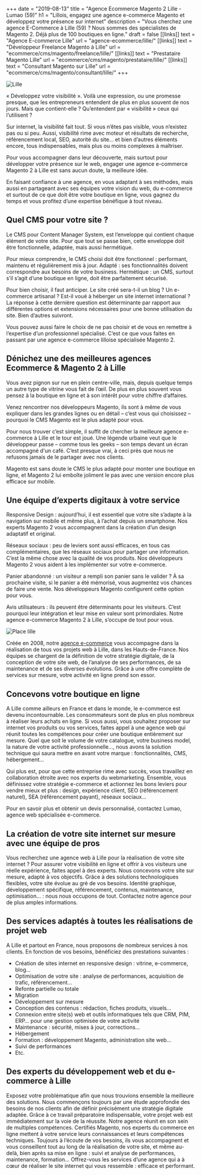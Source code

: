 +++
date = "2019-08-13"
title = "Agence Ecommerce Magento 2 Lille - Lumao (59)"
h1 = "Lillois, engagez une agence e-commerce Magento et développez votre présence sur internet"
description = "Vous cherchez une agence E-Commerce à Lille (59) ? Nous sommes des spécialistes de Magento 2. Déjà plus de 100 boutiques en ligne."
draft = false
[[links]]
    text = "Agence E-commerce Lille"
    url = "agence-ecommerce/lille/"
[[links]]
    text = "Développeur Freelance Magento à Lille"
    url = "ecommerce/cms/magento/freelance/lille/"
[[links]]
    text = "Prestataire Magento Lille"
    url = "ecommerce/cms/magento/prestataire/lille/"
[[links]]
    text = "Consultant Magento sur Lille"
    url = "ecommerce/cms/magento/consultant/lille/"
+++

<img class="animate zoomIn margin-auto" src="/images/ville/lille.png" alt="Lille" />

<p>« Développez votre visibilité ». Voilà une expression, ou une promesse presque, que les entrepreneurs entendent de plus en plus souvent de nos jours. Mais que contient-elle ? Qu’entendent par « visibilité » ceux qui l’utilisent ?</p>
<p>Sur internet, la visibilité fait tout. Si vous n’êtes pas visible, vous n’existez pas ou si peu. Aussi, visibilité rime avec moteur et résultats de recherche, référencement local, SEO, autorité du site… et bien d’autres éléments encore, tous indispensables, mais plus ou moins complexes à maîtriser.</p>
<p>Pour vous accompagner dans leur découverte, mais surtout pour développer votre présence sur le web, engager une agence e-commerce Magento 2 à Lille est sans aucun doute, la meilleure idée.</p>
<p>En faisant confiance à une agence, en vous adaptant à ses méthodes, mais aussi en partageant avec ses équipes votre vision du web, du e-commerce et surtout de ce que doit être votre boutique en ligne, vous gagnez du temps et vous profitez d’une expertise bénéfique à tout niveau.</p>
<h2>Quel CMS pour votre site ?</h2>
<p>Le CMS pour Content Manager System, est l’enveloppe qui contient chaque élément de votre site. Pour que tout se passe bien, cette enveloppe doit être fonctionnelle, adaptée, mais aussi hermétique.</p>
<p>Pour mieux comprendre, le CMS choisi doit être fonctionnel : performant, maintenu et régulièrement mis à jour. Adapté : ses fonctionnalités doivent correspondre aux besoins de votre business. Hermétique : un CMS, surtout s’il s’agit d’une boutique en ligne, doit être parfaitement sécurisé.</p>
<p>Pour bien choisir, il faut anticiper. Le site créé sera-t-il un blog ? Un e-commerce artisanal ? Est-il voué à héberger un site internet international ? La réponse à cette dernière question est déterminante par rapport aux différentes options et extensions nécessaires pour une bonne utilisation du site. Bien d’autres suivront.</p>
<p>Vous pouvez aussi faire le choix de ne pas choisir et de vous en remettre à l’expertise d’un professionnel spécialisé. C’est ce que vous faites en passant par une agence e-commerce lilloise spécialisée Magento 2.</p>
<h2>Dénichez une des meilleures agences Ecommerce & Magento 2 à Lille</h2>
<p>Vous avez pignon sur rue en plein centre-ville, mais, depuis quelque temps un autre type de vitrine vous fait de l’œil. De plus en plus souvent vous pensez à la boutique en ligne et à son intérêt pour votre chiffre d’affaires.</p>
<p>Venez rencontrer nos développeurs Magento, ils sont à même de vous expliquer dans les grandes lignes ou en détail – c’est vous qui choisissez – pourquoi le CMS Magento est le plus adapté pour vous.</p>
<p>Pour nous trouver c’est simple, il suffit de chercher la meilleure agence e-commerce à Lille et le tour est joué. Une légende urbaine veut que le développeur passe – comme tous les geeks – son temps devant un écran accompagné d'un café. C’est presque vrai, à ceci près que nous ne refusons jamais de le partager avec nos clients.</p>
<p>Magento est sans doute le CMS le plus adapté pour monter une boutique en ligne, et Magento 2 lui emboîte joliment le pas avec une version encore plus efficace sur mobile.</p>
<h2>Une équipe d’experts digitaux à votre service</h2>
<p>Responsive Design : aujourd’hui, il est essentiel que votre site s’adapte à la navigation sur mobile et même plus, à l’achat depuis un smartphone. Nos experts Magento 2 vous accompagnent dans la création d’un design adaptatif et original.</p>
<p>Réseaux sociaux : peu de leviers sont aussi efficaces, en tous cas complémentaires, que les réseaux sociaux pour partager une information. C’est la même chose avec la qualité de vos produits. Nos développeurs Magento 2 vous aident à les implémenter sur votre e-commerce.</p>
<p>Panier abandonné : un visiteur a rempli son panier sans le valider ? À sa prochaine visite, si le panier a été mémorisé, vous augmentez vos chances de faire une vente. Nos développeurs Magento configurent cette option pour vous.</p>
<p>Avis utilisateurs : ils peuvent être déterminants pour les visiteurs. C’est pourquoi leur intégration et leur mise en valeur sont primordiales. Notre agence e-commerce Magento 2 à Lille, s’occupe de tout pour vous.</p> 

<img class="animate zoomIn margin-auto" src="/images/ville/place-lille.jpg" alt="Place lille" />

Créée en 2008, notre [agence e-commerce](/agence-ecom/) vous accompagne dans la réalisation de tous vos projets web à Lille, dans les Hauts-de-France. Nos équipes se chargent de la définition de votre stratégie digitale, de la conception de votre site web, de l’analyse de ses performances, de sa maintenance et de ses diverses évolutions. Grâce à une offre complète de services sur mesure, votre activité en ligne prend son essor.

## Concevons votre boutique en ligne

A Lille comme ailleurs en France et dans le monde, le e-commerce est devenu incontournable. Les consommateurs sont de plus en plus nombreux à réaliser leurs achats en ligne. Si vous aussi, vous souhaitez proposer sur internet vos produits ou vos services, faites appel à une agence web qui réunit toutes les compétences pour créer une boutique entièrement sur mesure. Quel que soit le volume de votre catalogue, votre business model, la nature de votre activité professionnelle…, nous avons la solution technique qui saura mettre en avant votre marque : fonctionnalités, CMS, hébergement... 

Qui plus est, pour que cette entreprise rime avec succès, vous travaillez en collaboration étroite avec nos experts du webmarketing. Ensemble, vous définissez votre stratégie e-commerce et actionnez les bons leviers pour vendre mieux et plus : design, expérience client, SEO (référencement naturel), SEA (référencement payant), réseaux sociaux… 

Pour en savoir plus et obtenir un devis personnalisé, contactez Lumao, agence web spécialisée e-commerce.

## La création de votre site internet sur mesure avec une équipe de pros

Vous recherchez une agence web à Lille pour la réalisation de votre site internet ? Pour assurer votre visibilité en ligne et offrir à vos visiteurs une réelle expérience, faites appel à des experts. Nous concevons votre site sur mesure, adapté à vos objectifs. Grâce à des solutions technologiques flexibles, votre site évolue au gré de vos besoins. Identité graphique, développement spécifique, référencement, contenus, maintenance, optimisation… : nous nous occupons de tout. Contactez notre agence pour de plus amples informations.

## Des services adaptés à toutes les réalisations de projet web

A Lille et partout en France, nous proposons de nombreux services à nos clients. En fonction de vos besoins, bénéficiez des prestations suivantes :

-	Création de sites internet en responsive design : vitrine, e-commerce, blog…
-	Optimisation de votre site : analyse de performances, acquisition de trafic, référencement…
-	Refonte partielle ou totale
-	Migration 
-	Développement sur mesure
-	Conception des contenus : rédaction, fiches produits, visuels…
-	Connexion entre site(s) web et outils informatiques tels que CRM, PIM, ERP… pour une gestion optimisée de votre activité
-	Maintenance : sécurité, mises à jour, corrections…
-	Hébergement 
-	Formation : développement Magento, administration site web…
-	Suivi de performances
-	Etc.

## Des experts du développement web et du e-commerce à Lille

Exposez votre problématique afin que nous trouvions ensemble la meilleure des solutions. Nous commençons toujours par une étude approfondie des besoins de nos clients afin de définir précisément une stratégie digitale adaptée. Grâce à ce travail préparatoire indispensable, votre projet web est immédiatement sur la voie de la réussite. Notre agence réunit en son sein de multiples compétences. Certifiés Magento, nos experts du commerce en ligne mettent à votre service leurs connaissances et leurs compétences techniques. Toujours à l’écoute de vos besoins, ils vous accompagnent et vous conseillent tout au long de la réalisation de votre site, et même au-delà, bien après sa mise en ligne : suivi et analyse de performances, maintenance, formation… Offrez-vous les services d’une agence qui a à cœur de réaliser le site internet qui vous ressemble : efficace et performant.
